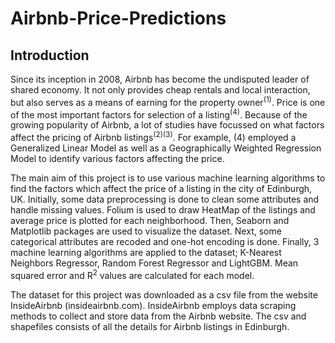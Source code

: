 # Airbnb-Price-Predictions
## Introduction
Since its inception in 2008, Airbnb has become the undisputed leader of shared economy. It not only provides cheap rentals and local interaction, but also serves as a means of earning for the property owner<sup>(1)</sup>. Price is one of the most important factors for selection of a listing<sup>(4)</sup>. Because of the growing popularity of Airbnb, a lot of studies have focussed on what factors affect the pricing of Airbnb listings<sup>(2)(3)</sup>. For example, (4) employed a Generalized Linear Model as well as a Geographically Weighted Regression Model to identify various factors affecting the price. 

The main aim of this project is to use various machine learning algorithms to find the factors which affect the price of a listing in the city of Edinburgh, UK. Initially, some data preprocessing is done to clean some attributes and handle missing values. Folium is used to draw HeatMap of the listings and average price is plotted for each neighborhood. Then, Seaborn and Matplotlib packages are used to visualize the dataset. Next, some categorical attributes are recoded and one-hot encoding is done. Finally, 3 machine learning algorithms are applied to the dataset; K-Nearest Neighbors Regressor, Random Forest Regressor and LightGBM. Mean squared error and R<sup>2</sup> values are calculated for each model.   

The dataset for this project was downloaded as a csv file from the website InsideAirbnb (insideairbnb.com). InsideAirbnb employs data scraping methods to collect and store data from the Airbnb website. The csv and shapefiles consists of all the details for Airbnb listings in Edinburgh. 
